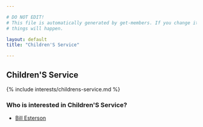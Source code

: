 ```yaml
---

# DO NOT EDIT!
# This file is automatically generated by get-members. If you change it, bad
# things will happen.

layout: default
title: "Children'S Service"

---
```


## Children'S Service

{% include interests/childrens-service.md %}

### Who is interested in Children'S Service?


* [Bill Esterson](/members/bill-esterson.html)

